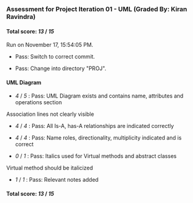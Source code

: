 ### Assessment for Project Iteration 01 - UML (Graded By: Kiran Ravindra)

#### Total score: _13_ / _15_

Run on November 17, 15:54:05 PM.

+ Pass: Switch to correct commit.



+ Pass: Change into directory "PROJ".


#### UML Diagram

+  _4_ / _5_ : Pass: UML Diagram exists and contains name, attributes and operations section

Association lines not clearly visible

+  _4_ / _4_ : Pass: All Is-A, has-A  relationships are indicated correctly



+  _4_ / _4_ : Pass: Name roles, directionality, multiplicity indicated and is correct 



+  _0_ / _1_ : Pass: Italics used for Virtual methods and abstract classes

Virtual method should be italicized

+  _1_ / _1_ : Pass: Relevant notes added



#### Total score: _13_ / _15_

